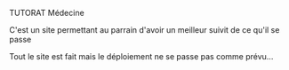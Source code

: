 TUTORAT Médecine 

C'est un site permettant au parrain d'avoir un meilleur suivit de ce qu'il se passe 

Tout le site est fait mais le déploiement ne se passe pas comme prévu... 
